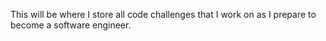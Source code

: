 This will be where I store all code challenges that I work on as I prepare to become a software engineer. 
